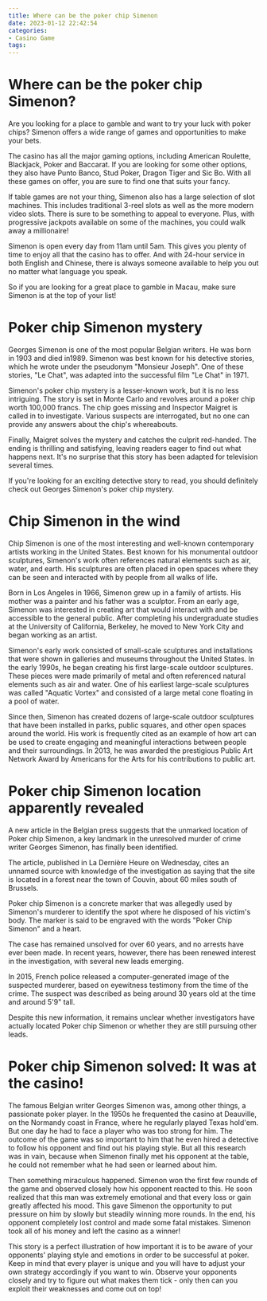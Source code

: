 ```yaml
---
title: Where can be the poker chip Simenon
date: 2023-01-12 22:42:54
categories:
- Casino Game
tags:
---
```



#  Where can be the poker chip Simenon?

Are you looking for a place to gamble and want to try your luck with poker chips? Simenon offers a wide range of games and opportunities to make your bets.

The casino has all the major gaming options, including American Roulette, Blackjack, Poker and Baccarat. If you are looking for some other options, they also have Punto Banco, Stud Poker, Dragon Tiger and Sic Bo. With all these games on offer, you are sure to find one that suits your fancy.

If table games are not your thing, Simenon also has a large selection of slot machines. This includes traditional 3-reel slots as well as the more modern video slots. There is sure to be something to appeal to everyone. Plus, with progressive jackpots available on some of the machines, you could walk away a millionaire!

Simenon is open every day from 11am until 5am. This gives you plenty of time to enjoy all that the casino has to offer. And with 24-hour service in both English and Chinese, there is always someone available to help you out no matter what language you speak.

So if you are looking for a great place to gamble in Macau, make sure Simenon is at the top of your list!

#  Poker chip Simenon mystery

Georges Simenon is one of the most popular Belgian writers. He was born in 1903 and died in1989. Simenon was best known for his detective stories, which he wrote under the pseudonym "Monsieur Joseph". One of these stories, "Le Chat", was adapted into the successful film "Le Chat" in 1971.

Simenon's poker chip mystery is a lesser-known work, but it is no less intriguing. The story is set in Monte Carlo and revolves around a poker chip worth 100,000 francs. The chip goes missing and Inspector Maigret is called in to investigate. Various suspects are interrogated, but no one can provide any answers about the chip's whereabouts.

 Finally, Maigret solves the mystery and catches the culprit red-handed. The ending is thrilling and satisfying, leaving readers eager to find out what happens next. It's no surprise that this story has been adapted for television several times.

If you're looking for an exciting detective story to read, you should definitely check out Georges Simenon's poker chip mystery.

#  Chip Simenon in the wind

Chip Simenon is one of the most interesting and well-known contemporary artists working in the United States. Best known for his monumental outdoor sculptures, Simenon's work often references natural elements such as air, water, and earth. His sculptures are often placed in open spaces where they can be seen and interacted with by people from all walks of life.

Born in Los Angeles in 1966, Simenon grew up in a family of artists. His mother was a painter and his father was a sculptor. From an early age, Simenon was interested in creating art that would interact with and be accessible to the general public. After completing his undergraduate studies at the University of California, Berkeley, he moved to New York City and began working as an artist.

Simenon's early work consisted of small-scale sculptures and installations that were shown in galleries and museums throughout the United States. In the early 1990s, he began creating his first large-scale outdoor sculptures. These pieces were made primarily of metal and often referenced natural elements such as air and water. One of his earliest large-scale sculptures was called "Aquatic Vortex" and consisted of a large metal cone floating in a pool of water.

Since then, Simenon has created dozens of large-scale outdoor sculptures that have been installed in parks, public squares, and other open spaces around the world. His work is frequently cited as an example of how art can be used to create engaging and meaningful interactions between people and their surroundings. In 2013, he was awarded the prestigious Public Art Network Award by Americans for the Arts for his contributions to public art.

#  Poker chip Simenon location apparently revealed

A new article in the Belgian press suggests that the unmarked location of Poker chip Simenon, a key landmark in the unresolved murder of crime writer Georges Simenon, has finally been identified.

The article, published in La Dernière Heure on Wednesday, cites an unnamed source with knowledge of the investigation as saying that the site is located in a forest near the town of Couvin, about 60 miles south of Brussels.

Poker chip Simenon is a concrete marker that was allegedly used by Simenon's murderer to identify the spot where he disposed of his victim's body. The marker is said to be engraved with the words "Poker Chip Simenon" and a heart.

The case has remained unsolved for over 60 years, and no arrests have ever been made. In recent years, however, there has been renewed interest in the investigation, with several new leads emerging.

In 2015, French police released a computer-generated image of the suspected murderer, based on eyewitness testimony from the time of the crime. The suspect was described as being around 30 years old at the time and around 5'9" tall.

Despite this new information, it remains unclear whether investigators have actually located Poker chip Simenon or whether they are still pursuing other leads.

#  Poker chip Simenon solved: It was at the casino!

The famous Belgian writer Georges Simenon was, among other things, a passionate poker player. In the 1950s he frequented the casino at Deauville, on the Normandy coast in France, where he regularly played Texas hold'em. But one day he had to face a player who was too strong for him. The outcome of the game was so important to him that he even hired a detective to follow his opponent and find out his playing style. But all this research was in vain, because when Simenon finally met his opponent at the table, he could not remember what he had seen or learned about him.

Then something miraculous happened. Simenon won the first few rounds of the game and observed closely how his opponent reacted to this. He soon realized that this man was extremely emotional and that every loss or gain greatly affected his mood. This gave Simenon the opportunity to put pressure on him by slowly but steadily winning more rounds. In the end, his opponent completely lost control and made some fatal mistakes. Simenon took all of his money and left the casino as a winner!

This story is a perfect illustration of how important it is to be aware of your opponents' playing style and emotions in order to be successful at poker. Keep in mind that every player is unique and you will have to adjust your own strategy accordingly if you want to win. Observe your opponents closely and try to figure out what makes them tick - only then can you exploit their weaknesses and come out on top!
